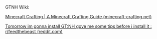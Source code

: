 GTNH Wiki:

[Minecraft Crafting | A Minecraft Crafting Guide (minecraft-crafting.net)](https://www.minecraft-crafting.net/)

[Tomorrow im gonna install GT:NH gove me some tips before i install it : r/feedthebeast (reddit.com)](https://www.reddit.com/r/feedthebeast/comments/18e4k24/tomorrow_im_gonna_install_gtnh_gove_me_some_tips/)



